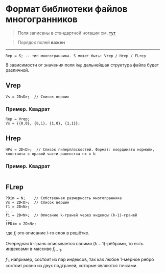 # Формат библиотеки файлов многогранников

> Поля записаны в стандартной нотации см. [тут](LDG_folders_structure.md#формат-полей)

> Порядок полей **важен**
---

```
Rep = S; -- тип многогранника. S может быть: Vrep / Hrep / FLrep
```
В зависимости от значения поля `Rep` дальнейшая структура файла будет различной.

## Vrep
```
Vs = 2D<D>;  // Список вершин
```

### Пример. Квадрат
```
Rep = Vrep;
Vs = {{0,0}, {0,1}, {1,0}, {1,1}};
```

## Hrep
```
HPs = 2D<D>;  // Список гиперплоскостей. Формат: координаты нормали, константа в правой части равенства nx = b
```

### Пример. Квадрат
```

```

## FLrep
```
PDim = N;    // Собственная размерность многогранника
Vs = 2D<D>;  // Список вершин
f1 = 2D<N>;
...
fi = 2D<N>;  // Описание k-граней через индексы (k-1)-граней
...
fPDim = 2D<N>;
```

где $f_i$ это описание $i$-го слоя в решётке. 

Очередная $k$-грань описывается своими $(k-1)$-рёбрами, то есть индексами в массиве $f_{i-1}$.

$f_1$, например, состоит из пар индексов, так как любое 1-мерное ребро состоит ровно из двух подграней, которые являются точками.


